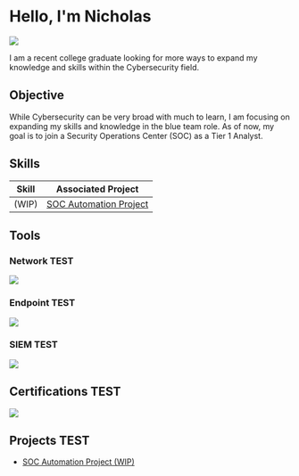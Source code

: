 # Hello, I'm Nicholas
<a href="https://linkedin.com/in/nick-huettl-b6abb6315"><img src="https://img.shields.io/badge/-LinkedIn-0072b1?&style=for-the-badge&logo=linkedin&logoColor=white" /></a>

I am a recent college graduate looking for more ways to expand my knowledge and skills within the Cybersecurity field.

## Objective

While Cybersecurity can be very broad with much to learn, I am focusing on expanding my skills and knowledge in the blue team role. As of now, my goal is to join a Security Operations Center (SOC) as a Tier 1 Analyst. 

## Skills

| Skill                                         | Associated Project         |
|-----------------------------------------------|----------------------------|
| (WIP) | <a href="https://github.com/Nick-Huettl/SOC-Automation-Project/tree/main">SOC Automation Project</a>|


## Tools

### Network TEST
<div>
    <img src="https://img.shields.io/badge/-Wireshark-1679A7?&style=for-the-badge&logo=Wireshark&logoColor=white" />
</div>

### Endpoint TEST
<div>
    <img src="https://img.shields.io/badge/-Microsoft_Defender_for_Endpoint-00A4EF?&style=for-the-badge&logo=Microsoft&logoColor=white" />
</div>

### SIEM TEST
<div>
    <img src="https://img.shields.io/badge/-Splunk-000000?&style=for-the-badge&logo=Splunk&logoColor=white" />
</div>

## Certifications TEST
<div>
<img src="https://img.shields.io/badge/-Security%2B-FF0000?&style=for-the-badge&logo=CompTIA&logoColor=white" />
</div>

## Projects TEST
- <a href="https://github.com/Nick-Huettl/SOC-Automation-Project/tree/main">SOC Automation Project (WIP)</a>

